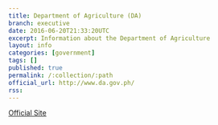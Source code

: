 ```yaml
---
title: Department of Agriculture (DA)
branch: executive
date: 2016-06-20T21:33:20UTC
excerpt: Information about the Department of Agriculture
layout: info
categories: [government]
tags: []
published: true
permalink: /:collection/:path
official_url: http://www.da.gov.ph/
rss:
---
```


[Official Site](page.official_url)

